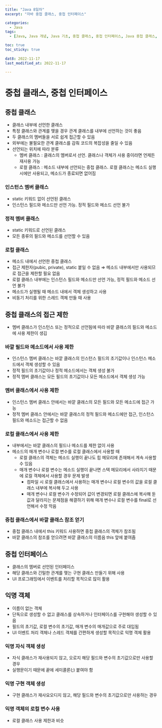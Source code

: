 ```yaml
---
title: "Java 8일차"
excerpt: "자바 중첩 클래스, 중첩 인터페이스"

categories:
  - Java
tags:
  - [Java, Java 개념, Java 기초, 중첩 클래스, 중첩 인터페이스, Java 중첩 클래스, Java 중첩 인터페이스, 자바 중첩 클래스, 자바 중첩 인터페이스]

toc: true
toc_sticky: true
 
dat8: 2022-11-17
last_modified_at: 2022-11-17

---
```


# 중첩 클래스, 중첩 인터페이스

## 중첩 클래스

- 클래스 내부에 선언한 클래스
- 특정 클래스와 관계를 맺을 경우 관계 클래스를 내부에 선언하는 것이 좋음
- 두 클래스의 멤버들을 서로 쉽게 접근할 수 있음
- 외부에는 불필요한 관계 클래스를 감춰 코드의 복잡성을 줄일 수 있음
- 선언되는 위치에 따라 분류
    - 멤버 클래스 : 클래스의 멤버로서 선언. 클래스나 객체가 사용 중이라면 언제든 재사용 가능
    - 로컬 클래스 : 메소드 내부에 선언되는 중첩 클래스. 로컬 클래스는 메소드 실행 시에만 사용되고, 메소드가 종료되면 없어짐

### 인스턴스 멤버 클래스

- static 키워드 없이 선언된 클래스
- 인스턴스 필드와 메소드만 선언 가능. 정적 필드와 메소드 선언 불가

### 정적 멤버 클래스

- static 키워드로 선언된 클래스
- 모든 종류의 필드와 메소드를 선언할 수 있음

### 로컬 클래스

- 메소드 내에서 선언한 중첩 클래스
- 접근 제한자(pubic, private), static 붙일 수 없음 ⇒ 메소드 내부에서만 사용되므로 접근을 제한할 필요 없음
- 로컬 클래스 내부에는 인스턴스 필드와 메소드만 선언 가능, 정적 필드와 메소드 선언 불가
- 메소드가 실행될 때 메소드 내에서 객체 생성하고 사용
- 비동기 처리를 위한 스레드 객체 만들 때 사용

## 중첩 클래스의 접근 제한

- 멤버 클래스가 인스턴스 또는 정적으로 선언됨에 따라 바깥 클래스의 필드와 메소드에 사용 제한이 생김

### 바깥 필드와 메소드에서 사용 제한

- 인스턴스 멤버 클래스는 바깥 클래스의 인스턴스 필드의 초기값이나 인스턴스 메소드에서 객체 생성할 수 있음
- 정적 필드의 초기값이나 정적 메소드에서는 객체 생성 불가
- 정적 멤버 클래스는 모든 필드의 초기값이나 모든 메소드에서 객체 생성 가능

### 멤버 클래스에서 사용 제한

- 인스턴스 멤버 클래스 안에서는 바깥 클래스의 모든 필드와 모든 메소드에 접근 가능
- 정적 멤버 클래스 안에서는 바깥 클래스의 정적 필드와 메소드에만 접근, 인스턴스 필드와 메소드는 접근할 수 없음

### 로컬 클래스에서 사용 제한

- 내부에서는 바깥 클래스의 필드나 메소드를 제한 없이 사용
- 메소드의 매개 변수나 로컬 변수를 로컬 클래스에서 사용할 때
    - 로컬 클래스의 객체는 메소드 실행이 끝나도 힙 메모리에 존재해서 계속 사용할 수 있음
    - 매개 변수나 로컬 변수는 메소드 실행이 끝나면 스택 메모리에서 사라지기 때문에 로컬 객체에서 사용할 경우 문제 발생
        - 컴파일 시 로컬 클래스에서 사용하는 매개 변수나 로컬 변수의 값을 로컬 클래스 내부에 복사해 두고 사용
        - 매개 변수나 로컬 변수가 수정되어 값이 변경되면 로컬 클래스에 복사해 둔 값과 달라지는 문제점을 해결하기 위해 매개 변수나 로컬 변수를 final로 선언해서 수정 막음

### 중첩 클래스에서 바깥 클래스 참조 얻기

- 중첩 클래스 내에서 this 키워드 사용하면 중첩 클래스의 객체가 참조됨
- 바깥 클래스의 참조를 얻으려면 바깥 클래스의 이름음 this 앞에 붙여줌

## 중첩 인터페이스

- 클래스의 멤버로 선언된 인터페이스
- 해당 클래스와 긴밀한 관계를 맺는 구현 클래스 만들기 위해 사용
- UI 프로그래밍에서 이벤트를 처리할 목적으로 많이 활용

## 익명 객체

- 이름이 없는 객체
- 단독으로 생성할 수 없고 클래스를 상속하거나 인터페이스를 구현해야 생성할 수 있음
- 필드의 초기값, 로컬 변수의 초기값, 매개 변수의 매개값으로 주로 대입됨
- UI 이벤트 처리 객체나 스레드 객체를 간편하게 생성할 목적으로 익명 객체 활용

### 익명 자식 객체 생성

- 자식 클래스가 재사용되지 않고, 오로지 해당 필드와 변수의 초기값으로만 사용할 경우
- 실행문이기 때문에 끝에 세미콜론(;) 붙여야 함

### 익명 구현 객체 생성

- 구현 클래스가 재사요오디지 않고, 해당 필드와 변수의 초기값으로만 사용하는 경우

### 익명 객체의 로컬 변수 사용

- 로컬 클래스 사용 제한과 비슷